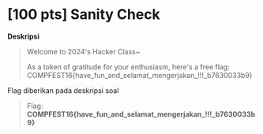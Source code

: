 # [100 pts] Sanity Check

**Deskripsi**
>Welcome to 2024's Hacker Class~
>
>As a token of gratitude for your enthusiasm, here's a free flag: COMPFEST16{have_fun_and_selamat_mengerjakan_!!!_b7630033b9}

Flag diberikan pada deskripsi soal
>Flag: **COMPFEST16{have_fun_and_selamat_mengerjakan_!!!_b7630033b9}**

